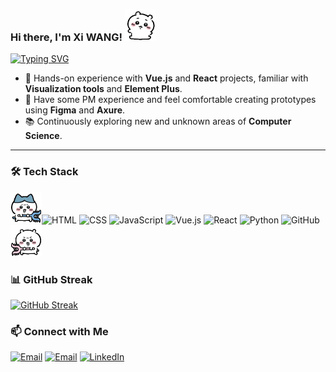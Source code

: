 ### Hi there, I'm Xi WANG! <img src="assets/yiji_lay.GIF" width="50">

[![Typing SVG](https://readme-typing-svg.demolab.com?font=Sigmar&duration=4000&pause=1000&width=600&height=35&lines=%E2%9C%A8+A+Master's+student+in+Computer+Science.+%E2%9C%A8;%F0%9F%92%97+Learning+to+become+a+Front-end+Dev+Engineer.+%F0%9F%92%97)](https://git.io/typing-svg)

- 🎯 Hands-on experience with **Vue.js** and **React** projects, familiar with **Visualization tools** and **Element Plus**.
- 🎨 Have some PM experience and feel comfortable creating prototypes using **Figma** and **Axure**.
- 📚 Continuously exploring new and unknown areas of **Computer Science**.

---

### 🛠️ Tech Stack

<img src="assets/8_fight.GIF" width="50">![HTML](https://img.shields.io/badge/-HTML5-E34F26?style=flat&logo=html5&logoColor=white)
![CSS](https://img.shields.io/badge/-CSS3-1572B6?style=flat&logo=css3&logoColor=white)
![JavaScript](https://img.shields.io/badge/-JavaScript-F7DF1E?style=flat&logo=javascript&logoColor=black)
![Vue.js](https://img.shields.io/badge/-Vue.js-42b883?style=flat&logo=vue.js&logoColor=white)
![React](https://img.shields.io/badge/-React-61DAFB?style=flat&logo=react&logoColor=black)
![Python](https://img.shields.io/badge/-Python-3776AB?style=flat&logo=python&logoColor=white)
![GitHub](https://img.shields.io/badge/-GitHub-181717?style=flat&logo=github&logoColor=white)
<img src="assets/yiji_fight.GIF" width="50">

### 📊 GitHub Streak
[![GitHub Streak](https://github-readme-streak-stats-flax-nine.vercel.app?user=xxiixi&theme=ocean-gradient&hide_border=true&border_radius=10&card_width=585&card_height=180)](https://git.io/streak-stats)

### 📫 Connect with Me
[![Email](https://img.shields.io/badge/-Edu%20Email-4285F4?style=flat&logo=googlescholar&logoColor=white)](mailto:xwang3234@garech.edu)
[![Email](https://img.shields.io/badge/-Personal%20Email-D14836?style=flat&logo=gmail&logoColor=white)](mailto:scyxw5@gmail.com)
[![LinkedIn](https://img.shields.io/badge/-LinkedIn-0077B5?style=flat&logo=linkedin&logoColor=white)](https://www.linkedin.com/in/xi-wang-432293210)

